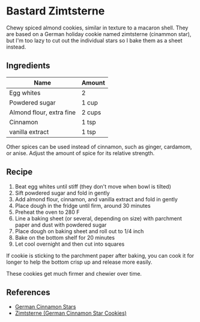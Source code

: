 # Bastard Zimtsterne

Chewy spiced almond cookies, similar in texture to a macaron shell. They are based on a German holiday cookie named zimtsterne (cinammon star), but I'm too lazy to cut out the individual stars so I bake them as a sheet instead.

## Ingredients

| Name                     | Amount |
| ------------------------ | ------ |
| Egg whites               | 2      |
| Powdered sugar           | 1 cup  |
| Almond flour, extra fine | 2 cups |
| Cinnamon                 | 1 tsp  |
| vanilla extract          | 1 tsp  |

Other spices can be used instead of cinnamon,
such as ginger, cardamom, or anise.
Adjust the amount of spice for its relative strength.

## Recipe

1. Beat egg whites until stiff (they don't move when bowl is tilted)
2. Sift powdered sugar and fold in gently
3. Add almond flour, cinnamon, and vanilla extract and fold in gently
4. Place dough in the fridge until firm, around 30 minutes
5. Preheat the oven to 280 F
6. Line a baking sheet (or several, depending on size) with parchment paper and dust with powdered sugar
7. Place dough on baking sheet and roll out to 1/4 inch
8. Bake on the bottom shelf for 20 minutes
9. Let cool overnight and then cut into squares

If cookie is sticking to the parchment paper after baking, you can cook it for longer to help the bottom crisp up and release more easily.

These cookies get much firmer and chewier over time.

## References

- [German Cinnamon Stars](https://web.archive.org/web/20231130051416/https://www.recipesfromeurope.com/german-cinnamon-stars/)
- [Zimtsterne (German Cinnamon Star Cookies)](https://web.archive.org/web/20230628123805/https://www.daringgourmet.com/zimtsterne-german-cinnamon-star-cookies/#recipe)
